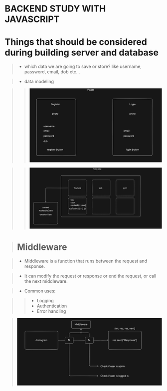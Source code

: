 # BACKEND STUDY WITH JAVASCRIPT

# Things that should be considered during building server and database

> - which data we are going to save or store? like username, password, email, dob etc...

> - data modeling

>> ![page model](<images/pages model.png>)

>> ![Todo model](<images/Todo Model.png>)

> # Middleware 

> - Middleware is a function that runs between the request and response.

> - It can modify the request or response or end the request, or call the next middleware.

> - Common uses:

>> - Logging
>> - Authentication
>> - Error handling

> ![MiddleWare](images/MiddleWare.png)